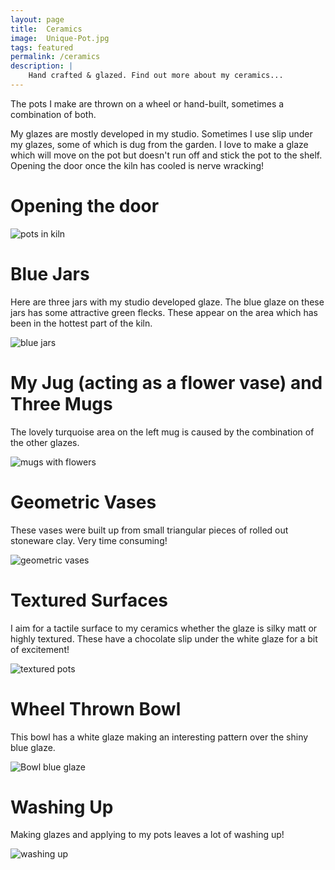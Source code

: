 ```yaml
---
layout: page
title:  Ceramics
image:  Unique-Pot.jpg
tags: featured
permalink: /ceramics
description: |
    Hand crafted & glazed. Find out more about my ceramics...
---
```

The pots I make are thrown on a wheel or hand-built, sometimes a combination of both.

My glazes are mostly developed in my studio. Sometimes I use slip under my glazes, some of which is dug from the garden.
I love to make a glaze which will move on the pot but doesn't run off and stick the pot to the shelf. 
Opening the door once the kiln has cooled is nerve wracking!

# Opening the door

![pots in kiln](/images/Kiln-Open.jpg)

# Blue Jars

Here are three jars with my studio developed glaze. 
The blue glaze on these jars has some attractive green flecks.
These appear on the area which has been in the hottest part of the kiln. 

![blue jars](/images/Blue-Jars.jpg)

# My Jug (acting as a flower vase) and Three Mugs

The lovely turquoise area on the left mug is caused by the combination of the other glazes.

![mugs with flowers](/images/Mugs-Flowers.jpg)

# Geometric Vases

These vases were built up from small triangular pieces of rolled out stoneware clay. Very time consuming!

![geometric vases](/images/Geometric-Vases.JPG)

# Textured Surfaces

I aim for a tactile surface to my ceramics whether the glaze is silky matt or highly textured. 
These have a chocolate slip under the white glaze for a bit of excitement!

![textured pots](/images/Textured-pots.jpg)

# Wheel Thrown Bowl

This bowl has a white glaze making an interesting pattern over the shiny blue glaze. 

![Bowl blue glaze](/images/Bowl-blue-glaze.jpg)

# Washing Up

Making glazes and applying to my pots leaves a lot of washing up!

![washing up](/images/Washing-Up.jpg)

